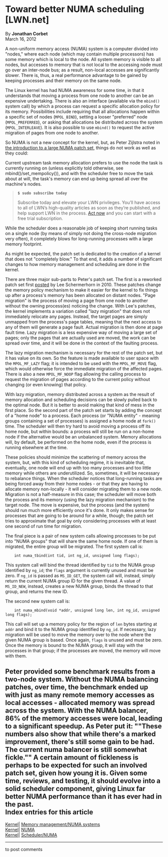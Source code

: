 # Toward better NUMA scheduling [LWN.net]

By **Jonathan Corbet**  
March 16, 2012 

A non-uniform memory access (NUMA) system is a computer divided into "nodes," where each node (which may contain multiple processors) has some memory which is local to the node. All system memory is visible to all nodes, but accesses to memory that is not local to the accessing node must go over an inter-node bus; as a result, non-local accesses are significantly slower. There is, thus, a real performance advantage to be gained by keeping processes and their memory on the same node. 

The Linux kernel has had NUMA awareness for some time, in that it understands that moving a process from one node to another can be an expensive undertaking. There is also an interface (available via the `mbind()` system call) by which a process can request a specific allocation policy for its memory. Possibilities include requiring that all allocations happen within a specific set of nodes (`MPOL_BIND`), setting a looser "preferred" node (`MPOL_PREFERRED`), or asking that allocations be distributed across the system (`MPOL_INTERLEAVE`). It is also possible to use `mbind()` to request the active migration of pages from one node to another. 

So NUMA is not a new concept for the kernel, but, as Peter Zijlstra noted in [the introduction to a large NUMA patch set](/Articles/486850/), things do not work as well as they could: 

Current upstream task memory allocation prefers to use the node the task is currently running on (unless explicitly told otherwise, see mbind()/set_mempolicy()), and with the scheduler free to move the task about at will, the task's memory can end up being spread all over the machine's nodes. 

> **`$ sudo subscribe today`**
> 
> Subscribe today and elevate your LWN privileges. You’ll have access to all of LWN’s high-quality articles as soon as they’re published, and help support LWN in the process. [Act now](https://lwn.net/Promo/nst-sudo/claim) and you can start with a free trial subscription. 

While the scheduler does a reasonable job of keeping short running tasks on a single node (by means of simply not doing the cross-node migration very often), it completely blows for long-running processes with a large memory footprint. 

As might be expected, the patch set is dedicated to the creation of a kernel that does not "completely blow." To that end, it adds a number of significant changes to how memory management and scheduling are done in the kernel. 

There are three major sub-parts to Peter's patch set. The first is a reworked patch set first [posted](http://markmail.org/message/mdwbcitql5ka4uws) by Lee Schermerhorn in 2010. These patches change the memory policy mechanism to make it easier for the kernel to fix things up after a process's memory has been allocated on distant nodes. "Page migration" is the process of moving a page from one node to another without the owning process(es) noticing the change. With Lee's patches, the kernel implements a variation called "lazy migration" that does not immediately relocate any pages. Instead, the target pages are simply unmapped from the process's page tables, meaning that the next access to any of them will generate a page fault. Actual migration is then done at page fault time. Lazy migration is a less expensive way of moving a large set of pages; only the pages that are actually used are moved, the work can be spread over time, and it will be done in the context of the faulting process. 

The lazy migration mechanism is necessary for the rest of the patch set, but it has value on its own. So the feature is made available to user space with the `MPOL_MF_LAZY` flag; it is intended to be used with the `MPOL_MF_MOVE` flag, which would otherwise force the immediate migration of the affected pages. There is also a new `MPOL_MF_NOOP` flag allowing the calling process to request the migration of pages according to the current policy without changing (or even knowing) that policy. 

With lazy migration, memory distributed across a system as the result of memory allocation and scheduling decisions can be slowly pulled back to the optimal node. But it is better to avoid making that kind of mess in the first place. So the second part of the patch set starts by adding the concept of a "home node" to a process. Each process (or "NUMA entity" - meaning groups containing a set of processes) is assigned a home node at `fork()` time. The scheduler will then try hard to avoid moving a process off its home node, but within bounds: a process will still be run on a non-home node if the alternative would be an unbalanced system. Memory allocations will, by default, be performed on the home node, even if the process is running elsewhere at the time. 

These policies should minimize the scattering of memory across the system, but, with this kind of scheduling regime, it is inevitable that, eventually, one node will end up with too many processes and too little memory while others are underutilized. So, sometimes, it will be necessary to rebalance things. When the scheduler notices that long-running tasks are being forced away from their home nodes - or that they are having to allocate memory non-locally - it will consider migrating them to a new node. Migration is not a half-measure in this case; the scheduler will move both the process and its memory (using the lazy migration mechanism) to the target node. The move is expensive, but the process (and the system) should run much more efficiently once it's done. It only makes sense for processes that are going to be around for a while, though; the patch set tries to approximate that goal by only considering processes with at least one second of run time for migration. 

The final piece is a pair of new system calls allowing processes to be put into "NUMA groups" that will share the same home node. If one of them is migrated, the entire group will be migrated. The first system call is: 
    
    
        int numa_tbind(int tid, int ng_id, unsigned long flags);
    

This system call will bind the thread identified by `tid` to the NUMA group identified by `ng_id`; the `flags` argument is currently unused and must be zero. If `ng_id` is passed as `MS_ID_GET`, the system call will, instead, simply return the current NUMA group ID for the given thread. A value of `MS_ID_NEW`, instead, creates a new NUMA group, binds the thread to that group, and returns the new ID. 

The second new system call is: 
    
    
        int numa_mbind(void *addr, unsigned long len, int ng_id, unsigned long flags);
    

This call will set up a memory policy for the region of `len` bytes starting at `addr` and bind it to the NUMA group identified by `ng_id`. If necessary, lazy migration will be used to move the memory over to the node where the given NUMA group is based. Once again, `flags` is unused and must be zero. Once the memory is bound to the NUMA group, it will stay with the processes in that group; if the processes are moved, the memory will move with them. 

Peter provided some benchmark results from a two-node system. Without the NUMA balancing patches, over time, the benchmark ended up with just as many remote memory accesses as local accesses - allocated memory was spread across the system. With the NUMA balancer, 86% of the memory accesses were local, leading to a significant speedup. As Peter put it: ""These numbers also show that while there's a marked improvement, there's still some gain to be had. The current numa balancer is still somewhat fickle."" A certain amount of fickleness is perhaps to be expected for such an involved patch set, given how young it is. Given some time, reviews, and testing, it should evolve into a solid scheduler component, giving Linux far better NUMA performance than it has ever had in the past.  
Index entries for this article  
---  
[Kernel](/Kernel/Index)| [Memory management/NUMA systems](/Kernel/Index#Memory_management-NUMA_systems)  
[Kernel](/Kernel/Index)| [NUMA](/Kernel/Index#NUMA)  
[Kernel](/Kernel/Index)| [Scheduler/NUMA](/Kernel/Index#Scheduler-NUMA)  
  


* * *

to post comments 
